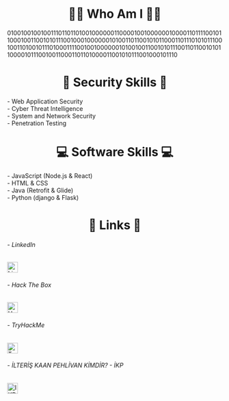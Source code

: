 <h1 align="center"> 🕵️‍♂️ Who Am I 🕵️‍♂️ </h1>
<p>0100100100100111011011010010000001100001001000000100001101111001011000100110010101110010001000000101001101100101011000110111010101110010011010010111010001111001001000000101001001100101011100110110010101100001011100100110001101101000011001010111001000101110</p>

<h1 align="center"> 🔐 Security Skills 🔐 </h1>
<p>- Web Application Security<br>
- Cyber Threat Intelligence<br>
- System and Network Security<br>
- Penetration Testing</p>

<h1 align="center"> 💻 Software Skills 💻 </h1>
<p>- JavaScript (Node.js & React)<br>
- HTML & CSS<br>
- Java (Retrofit & Glide)<br>
- Python (django & Flask)</p>

<h1 align="center"> 🔗 Links 🔗 </h1>
<h6 font-size: 5px>- LinkedIn</h6>
<a href="https://www.linkedin.com/in/ilteris-kaan-pehlivan/">
<img border="0" alt="LinkedIn" src="https://play-lh.googleusercontent.com/kMofEFLjobZy_bCuaiDogzBcUT-dz3BBbOrIEjJ-hqOabjK8ieuevGe6wlTD15QzOqw" width="25" height="25">
</a>
<br>
<h6 font-size: 5px>- Hack The Box</h6>
<a href="https://app.hackthebox.com/users/551538">
<img border="0" alt="HackTheBox" src="https://media-exp2.licdn.com/dms/image/C4D0BAQEuMmUvlz--8A/company-logo_200_200/0/1641810311920?e=2147483647&v=beta&t=HZzx3SrHXrFBo2DiZd1snqQ2CnaXZQY1aEOYK1nrhaU" width="25" height="25">
</a>
<br>
<h6 font-size: 5px>- TryHackMe</h6>
<a href="https://tryhackme.com/p/ikpehlivan">
<img border="0" alt="TryHackMe" src="https://tryhackme-images.s3.amazonaws.com/user-avatars/af7feb2c43a2c7d5f111b98ccbd15048.png" width="25" height="25">
</a>
<br>
<h6 font-size: 5px>- İLTERİŞ KAAN PEHLİVAN KİMDİR? - İKP</h6>
<a href="https://www.ilteriskaanpehlivan.com.tr/">
<img border="0" alt="IKP" src="https://www.ilteriskaanpehlivan.com.tr/wp-content/uploads/cropped-ikplogodeneme-2-32x32.png" width="25" height="25">
</a>
